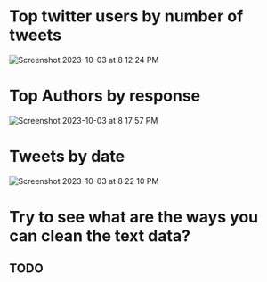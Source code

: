 #  Top twitter users by number of tweets
![Screenshot 2023-10-03 at 8 12 24 PM](https://github.com/efloresz/Data-NotebookEF/assets/110843762/b17fb314-5567-4aef-a689-421e8cba980e)

# Top Authors by response
![Screenshot 2023-10-03 at 8 17 57 PM](https://github.com/efloresz/Data-NotebookEF/assets/110843762/3c147196-9ed5-4f51-9afb-be23724fc04d)

# Tweets by date​
![Screenshot 2023-10-03 at 8 22 10 PM](https://github.com/efloresz/Data-NotebookEF/assets/110843762/f1d42a0f-5b8c-4309-a1ad-e0f37d0963a7)


# Try to see what are the ways you can clean the text data?​
## TODO
